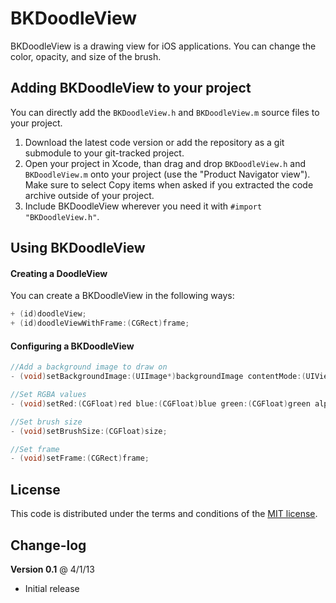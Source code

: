 # BKDoodleView

BKDoodleView is a drawing view for iOS applications. You can change the color, opacity, and size of the brush.

## Adding BKDoodleView to your project

You can directly add the `BKDoodleView.h` and `BKDoodleView.m` source files to your project.

1. Download the latest code version or add the repository as a git submodule to your git-tracked project. 
2. Open your project in Xcode, than drag and drop `BKDoodleView.h` and `BKDoodleView.m` onto your project (use the "Product Navigator view"). Make sure to select Copy items when asked if you extracted the code archive outside of your project. 
3. Include BKDoodleView wherever you need it with `#import "BKDoodleView.h"`.

## Using BKDoodleView

#### Creating a DoodleView

You can create a BKDoodleView in the following ways:

```objective-c
+ (id)doodleView;
+ (id)doodleViewWithFrame:(CGRect)frame;
```

#### Configuring a BKDoodleView

```objective-c
//Add a background image to draw on
- (void)setBackgroundImage:(UIImage*)backgroundImage contentMode:(UIViewContentMode)contentMode;
```

```objective-c
//Set RGBA values
- (void)setRed:(CGFloat)red blue:(CGFloat)blue green:(CGFloat)green alpha:(CGFloat)alpha;
```

```objective-c
//Set brush size
- (void)setBrushSize:(CGFloat)size;
```

```objective-c
//Set frame
- (void)setFrame:(CGRect)frame;
```
## License

This code is distributed under the terms and conditions of the [MIT license](LICENSE). 

## Change-log

**Version 0.1** @ 4/1/13

- Initial release